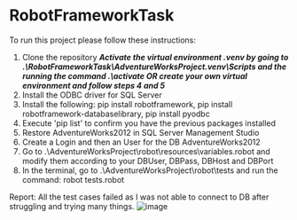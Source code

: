 # RobotFrameworkTask
To run this project please follow these instructions:

1. Clone the repository
***Activate the virtual environment .venv by going to .\RobotFrameworkTask\AdventureWorksProject\.venv\Scripts and the running the command .\activate  OR create your own virtual environment and follow steps 4 and 5***
3. Install the ODBC driver for SQL Server
4. Install the following:
   pip install robotframework,
   pip install robotframework-databaselibrary,
   pip install pyodbc
5. Execute 'pip list' to confirm you have the previous packages installed
6. Restore AdventureWorks2012 in SQL Server Management Studio
7. Create a Login and then an User for the DB AdventureWorks2012
8. Go to .\AdventureWorksProject\robot\resources\variables.robot and modify them according to your DBUser, DBPass, DBHost and DBPort
9. In the terminal, go to .\AdventureWorksProject\robot\tests and run the command: robot tests.robot

Report: All the test cases failed as I was not able to connect to DB after struggling and trying many things.
![image](https://github.com/user-attachments/assets/f01c4375-6b1a-4675-8bc7-537f62c296d2)
